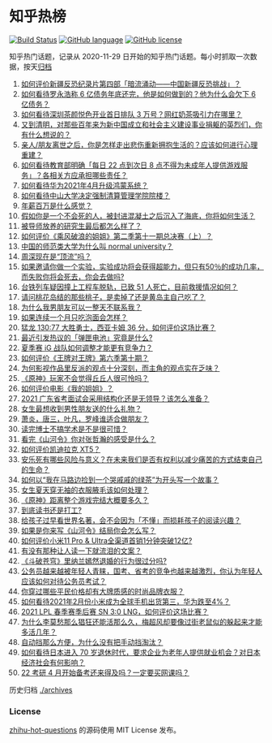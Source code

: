# 知乎热榜
[![Build Status](https://github.com/ToWeLong/zhihu-hot-questions/workflows/CI/badge.svg)](https://github.com/ToWeLong/zhihu-hot-questions/actions)
[![GitHub language](https://img.shields.io/badge/language-golang-orange.svg)](https://golang.org/)
[![GitHub license](https://img.shields.io/github/license/ToWeLong/zhihu-hot-questions)](https://github.com/ToWeLong/zhihu-hot-questions/blob/main/LICENSE)

知乎热门话题，记录从 2020-11-29 日开始的知乎热门话题。每小时抓取一次数据，按天[归档](./archives)

<!-- BEGIN -->

1. [如何评价新疆反恐纪录片第四部「暗流涌动——中国新疆反恐挑战」？](https://www.zhihu.com/question/452494324)
1. [如何看待罗永浩称 6 亿债务年底还完，他是如何做到的？他为什么会欠下 6 亿债务？](https://www.zhihu.com/question/452510078)
1. [如何看待深圳茶颜悦色开业首日排队 3 万号？网红奶茶吸引力在哪里？](https://www.zhihu.com/question/452566643)
1. [又到清明，对那些百年来为新中国成立和社会主义建设事业捐躯的英烈们，你有什么想说的？](https://www.zhihu.com/question/452024300)
1. [亲人/朋友离世之后，你是怎样走出悲伤重新拥抱生活的？应该如何进行心理重建？](https://www.zhihu.com/question/452503078)
1. [如何看待教育部明确「每日 22 点到次日 8 点不得为未成年人提供游戏服务」？各相关方应承担哪些责任？](https://www.zhihu.com/question/452535429)
1. [如何看待华为2021年4月升级鸿蒙系统？](https://www.zhihu.com/question/445803392)
1. [如何看待中山大学决定强制清算管理学院院楼？](https://www.zhihu.com/question/452521405)
1. [年薪百万是什么感觉？](https://www.zhihu.com/question/394637216)
1. [假如你是一个不会死的人，被封进混凝土之后沉入了海底，你将如何生活？](https://www.zhihu.com/question/448015438)
1. [被导师放养的研究生最后都怎么样了？](https://www.zhihu.com/question/335858390)
1. [如何评价《乘风破浪的姐姐》第二季第十一期总决赛（上）？](https://www.zhihu.com/question/452521806)
1. [中国的师范类大学为什么叫 normal  university？](https://www.zhihu.com/question/451851883)
1. [周深现在是“顶流”吗？](https://www.zhihu.com/question/452428512)
1. [如果邀请你做一个实验，实验成功将会获得超能力，但只有50％的成功几率，而失败你将会死去，你会去做吗?](https://www.zhihu.com/question/452207305)
1. [台铁列车疑因撞上工程车脱轨，已致 51 人死亡，目前救援情况如何？](https://www.zhihu.com/question/452519498)
1. [请问桃花岛结的那些桃子，是卖掉了还是黄岛主自己吃了？](https://www.zhihu.com/question/450314181)
1. [为什么我男朋友可以一整天不联系我？](https://www.zhihu.com/question/27595532)
1. [如果连续一个月只吃泡面会怎样？](https://www.zhihu.com/question/308078492)
1. [猛龙 130:77 大胜勇士，西亚卡姆 36 分，如何评价这场比赛？](https://www.zhihu.com/question/452647900)
1. [最近引发热议的「弹匣电池」究竟是什么?](https://www.zhihu.com/question/452547311)
1. [夏季赛 iG 战队如何调整才能更有竞争力？](https://www.zhihu.com/question/452444592)
1. [如何评价《王牌对王牌》第六季第十期？](https://www.zhihu.com/question/452538214)
1. [为何影视作品里反派的观点十分深刻，而主角的观点实在乏味？](https://www.zhihu.com/question/452031773)
1. [《原神》玩家不会觉得丘丘人很可怜吗？](https://www.zhihu.com/question/452197818)
1. [如何评价电影《我的姐姐》？](https://www.zhihu.com/question/448516698)
1. [2021 广东省考面试会采用结构化还是无领导？该怎么准备？](https://www.zhihu.com/question/449409188)
1. [女生最想收到男性朋友送的什么礼物？](https://www.zhihu.com/question/21054413)
1. [萧炎，唐三，叶凡，罗峰谁适合做朋友？](https://www.zhihu.com/question/450151064)
1. [读完博士不搞学术是不是很可惜？](https://www.zhihu.com/question/357080940)
1. [看完《山河令》你对张哲瀚的感受是什么？](https://www.zhihu.com/question/451121066)
1. [如何评价凯迪拉克 XT5？](https://www.zhihu.com/question/42012721)
1. [安乐死有哪些风险与意义？在未来我们是否有权利以减少痛苦的方式结束自己的生命？](https://www.zhihu.com/question/452389891)
1. [如何以“我在马路边捡到一个哭戚戚的绿茶”为开头写一个故事？](https://www.zhihu.com/question/445322762)
1. [女生夏天穿无袖的衣服腋毛该如何处理？](https://www.zhihu.com/question/49147353)
1. [《原神》距离整个游戏完结大概要多久？](https://www.zhihu.com/question/451955796)
1. [到底读书还是打工?](https://www.zhihu.com/question/446774786)
1. [给孩子过早看世界名著，会不会因为「不懂」而损耗孩子的阅读兴趣？](https://www.zhihu.com/question/451889919)
1. [如果是你来写《山河令》结局你会怎么写？](https://www.zhihu.com/question/450940226)
1. [如何评价小米11 Pro & Ultra全渠道首销1分钟突破12亿?](https://www.zhihu.com/question/452506096)
1. [有没有那种让人读一下就流泪的文案？](https://www.zhihu.com/question/436353347)
1. [《斗破苍穹》里纳兰嫣然退婚的行为很过分吗?](https://www.zhihu.com/question/386146575)
1. [公务员越来越被年轻人青睐，国考、省考的竞争也越来越激烈，你认为年轻人应该如何对待公务员考试？](https://www.zhihu.com/question/452094180)
1. [你穿过哪些平民价格却有大牌质感的时尚品牌衣服？](https://www.zhihu.com/question/370673772)
1. [如何看待2021年2月份小米成为全球手机出货第三，华为跌至4%？](https://www.zhihu.com/question/452427993)
1. [2021 LPL 春季赛季后赛 SN 3:0 LNG，如何评价这场比赛？](https://www.zhihu.com/question/452558944)
1. [为什么李莫愁那么猖狂还能活那么久，梅超风却要像过街老鼠似的躲起来才能多活几年？](https://www.zhihu.com/question/283095044)
1. [自动挡那么方便，为什么没有把手动挡淘汰？](https://www.zhihu.com/question/448189762)
1. [如何看待日本进入 70 岁退休时代，要求企业为老年人提供就业机会？对日本经济社会有何影响？](https://www.zhihu.com/question/452499705)
1. [22 考研 4 月开始备考还来得及吗？一定要买网课吗？](https://www.zhihu.com/question/452348547)

<!-- END -->

历史归档 [./archives](./archives)


### License
[zhihu-hot-questions](https://github.com/towelong/zhihu-hot-questions) 的源码使用 MIT License 发布。